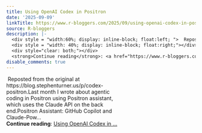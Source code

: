 ```yaml
---
title: Using OpenAI Codex in Positron
date: '2025-09-09'
linkTitle: https://www.r-bloggers.com/2025/09/using-openai-codex-in-positron/
source: R-bloggers
description: |-
  <div style = "width:60%; display: inline-block; float:left; ">  Reposted from the original at https://blog.stephenturner.us/p/codex-positron.Last month I wrote about agentic coding in Positron using Positron assistant, which uses the Claude API on the back end.Positron Assistant: GitHub Copilot and Claude-Pow...</div>
  <div style = "width: 40%; display: inline-block; float:right;"></div>
  <div style="clear: both;"></div>
  <strong>Continue reading</strong>: <a href="https://www.r-bloggers.com/2025/09/using-openai-codex-in-positron/">Using OpenAI Codex in ...
disable_comments: true
---
```

<div style = "width:60%; display: inline-block; float:left; ">  Reposted from the original at https://blog.stephenturner.us/p/codex-positron.Last month I wrote about agentic coding in Positron using Positron assistant, which uses the Claude API on the back end.Positron Assistant: GitHub Copilot and Claude-Pow...</div>
<div style = "width: 40%; display: inline-block; float:right;"></div>
<div style="clear: both;"></div>
<strong>Continue reading</strong>: <a href="https://www.r-bloggers.com/2025/09/using-openai-codex-in-positron/">Using OpenAI Codex in ...